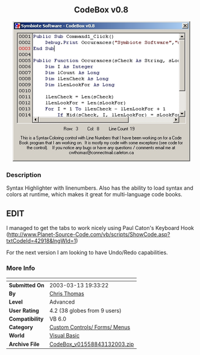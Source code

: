 ﻿<div align="center">

## CodeBox v0\.8

<img src="PIC2003312193032958.JPG">
</div>

### Description

Syntax Highlighter with linenumbers. Also has the ability to load syntax and colors at runtime, which makes it great for multi-language code books.

## EDIT ##

I managed to get the tabs to work nicely using Paul Caton's Keyboard Hook (http://www.Planet-Source-Code.com/vb/scripts/ShowCode.asp?txtCodeId=42918&lngWId=1)

For the next version I am looking to have Undo/Redo capabilities.
 
### More Info
 


<span>             |<span>
---                |---
**Submitted On**   |2003-03-13 19:33:22
**By**             |[Chris Thomas](https://github.com/Planet-Source-Code/PSCIndex/blob/master/ByAuthor/chris-thomas.md)
**Level**          |Advanced
**User Rating**    |4.2 (38 globes from 9 users)
**Compatibility**  |VB 6\.0
**Category**       |[Custom Controls/ Forms/  Menus](https://github.com/Planet-Source-Code/PSCIndex/blob/master/ByCategory/custom-controls-forms-menus__1-4.md)
**World**          |[Visual Basic](https://github.com/Planet-Source-Code/PSCIndex/blob/master/ByWorld/visual-basic.md)
**Archive File**   |[CodeBox\_v01558843132003\.zip](https://github.com/Planet-Source-Code/chris-thomas-codebox-v0-8__1-43966/archive/master.zip)








